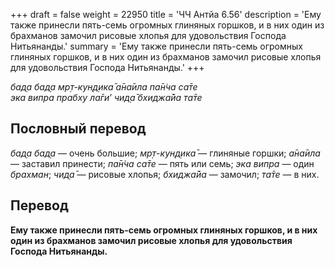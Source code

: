 +++
draft = false
weight = 22950
title = 'ЧЧ Антйа 6.56'
description = 'Ему также принесли пять-семь огромных глиняных горшков, и в них один из брахманов замочил рисовые хлопья для удовольствия Господа Нитьянанды.'
summary = 'Ему также принесли пять-семь огромных глиняных горшков, и в них один из брахманов замочил рисовые хлопья для удовольствия Господа Нитьянанды.'
+++

_бад̣а бад̣а мр̣т-кун̣д̣ика̄ а̄на̄ила па̄н̇ча са̄те  
эка випра прабху ла̄ги_’ _чид̣а̄ бхиджа̄йа та̄те_

## Пословный перевод

_бад̣а_ _бад̣а_ — очень большие; _мр̣т_\-_кун̣д̣ика̄_ — глиняные горшки; _а̄на̄ила_ — заставил принести; _па̄н̇ча_ _са̄те_ — пять или семь; _эка_ _випра_ — один _брахман_; _чид̣а̄_ — рисовые хлопья; _бхиджа̄йа_ — замочил; _та̄те_ — в них.

## Перевод

**Ему также принесли пять-семь огромных глиняных горшков, и в них один из брахманов замочил рисовые хлопья для удовольствия Господа Нитьянанды.**
